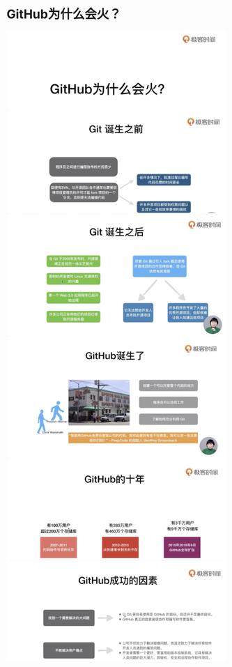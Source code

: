 # GitHub为什么会火？

![](pic/001.jpg)
![](pic/002.jpg)
![](pic/003.jpg)
![](pic/004.jpg)
![](pic/005.jpg)
![](pic/006.jpg)
